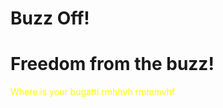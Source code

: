 <h1>Buzz Off!</h1>
<h1>Freedom from the buzz!</h1>
<FONT COLOR="Yellow ">
<p>Where is your bugatti rmhhvh rmmmvhf</p>
